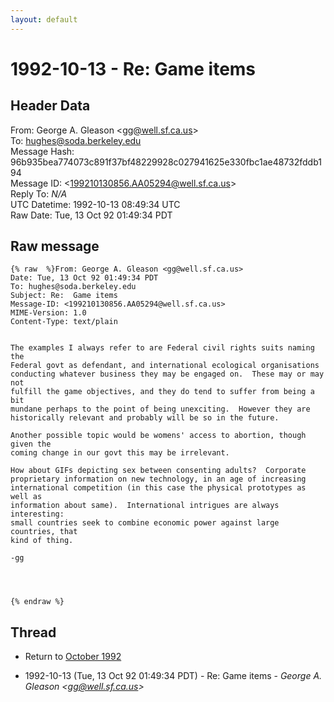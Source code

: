 ```yaml
---
layout: default
---
```


# 1992-10-13 - Re:  Game items

## Header Data

From: George A. Gleason \<gg@well.sf.ca.us\><br>
To: hughes@soda.berkeley.edu<br>
Message Hash: 96b935bea774073c891f37bf48229928c027941625e330fbc1ae48732fddb194<br>
Message ID: \<199210130856.AA05294@well.sf.ca.us\><br>
Reply To: _N/A_<br>
UTC Datetime: 1992-10-13 08:49:34 UTC<br>
Raw Date: Tue, 13 Oct 92 01:49:34 PDT<br>

## Raw message

```
{% raw  %}From: George A. Gleason <gg@well.sf.ca.us>
Date: Tue, 13 Oct 92 01:49:34 PDT
To: hughes@soda.berkeley.edu
Subject: Re:  Game items
Message-ID: <199210130856.AA05294@well.sf.ca.us>
MIME-Version: 1.0
Content-Type: text/plain


The examples I always refer to are Federal civil rights suits naming the
Federal govt as defendant, and international ecological organisations
conducting whatever business they may be engaged on.  These may or may not
fulfill the game objectives, and they do tend to suffer from being a bit
mundane perhaps to the point of being unexciting.  However they are
historically relevant and probably will be so in the future.

Another possible topic would be womens' access to abortion, though given the
coming change in our govt this may be irrelevant.  

How about GIFs depicting sex between consenting adults?  Corporate
proprietary information on new technology, in an age of increasing
international competition (in this case the physical prototypes as well as
information about same).  International intrigues are always interesting:
small countries seek to combine economic power against large countries, that
kind of thing.  

-gg




{% endraw %}
```

## Thread

+ Return to [October 1992](/years/1992/10)

+ 1992-10-13 (Tue, 13 Oct 92 01:49:34 PDT) - Re:  Game items - _George A. Gleason \<gg@well.sf.ca.us\>_

